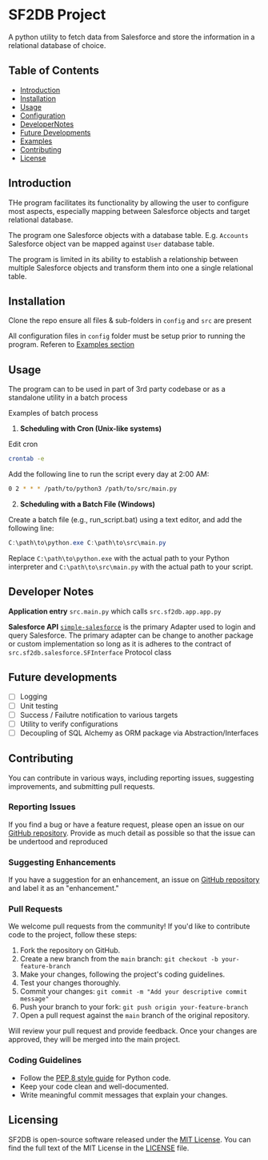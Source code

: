 # SF2DB Project

A python utility to fetch data from Salesforce and store the information in a relational database of choice.

## Table of Contents

- [Introduction](#introduction)
- [Installation](#installation)
- [Usage](#usage)
- [Configuration](#configuration)
- [DeveloperNotes](#dev-notes)
- [Future Developments](#future-dev)
- [Examples](#examples)
- [Contributing](#contributing)
- [License](#license)

## Introduction

THe program facilitates its functionality by allowing the user to configure most aspects, especially mapping between Salesforce objects and target relational database. 

The program one Salesforce objects with a database table. E.g. `Accounts` Salesforce object van be mapped against `User` database table. 

The program is limited in its ability to establish a relationship between multiple Salesforce objects and transform them into one a single relational table.

## Installation

Clone the repo ensure  all files & sub-folders in `config` and `src` are present

All configuration files in `config` folder must be setup prior to running the program. Referen to [Examples section](#examples)

## Usage
The program can to be used in part of 3rd party codebase or as a standalone utility in a batch process

Examples of batch process
1. **Scheduling with Cron (Unix-like systems)**

Edit cron
```sh
crontab -e
```

Add the following line to run the script every day at 2:00 AM: 
```sh
0 2 * * * /path/to/python3 /path/to/src/main.py
```

2. **Scheduling with a Batch File (Windows)**

Create a batch file (e.g., run_script.bat) using a text editor, and add the following line:

```powershell 
C:\path\to\python.exe C:\path\to\src\main.py
```

Replace `C:\path\to\python.exe` with the actual path to your Python interpreter and `C:\path\to\src\main.py` with the actual path to your script.

## Developer Notes
__Application entry__
`src.main.py` which calls `src.sf2db.app.app.py`

__Salesforce API__
[`simple-salesforce`](https://pypi.org/project/simple-salesforce/) is the primary Adapter used to login and query Salesforce.
The primary adapter can be change to another package or custom implementation so long as it is adheres to the contract of `src.sf2db.salesforce.SFInterface` Protocol class

## Future developments
- [ ] Logging 
- [ ] Unit testing
- [ ] Success / Failutre notification to various targets
- [ ] Utility to verify configurations
- [ ] Decoupling of SQL Alchemy as ORM package via Abstraction/Interfaces

## Contributing

 You can contribute in various ways, including reporting issues, suggesting improvements, and submitting pull requests.

### Reporting Issues

If you find a bug or have a feature request, please open an issue on our [GitHub repository](https://github.com/neotechmonk/cmcs/issues). Provide as much detail as possible so that the issue can be undertood and reproduced

### Suggesting Enhancements

If you have a suggestion for an enhancement, an issue on  [GitHub repository](https://github.com/neotechmonk/cmcs/issues) and label it as an "enhancement."

### Pull Requests

We welcome pull requests from the community! If you'd like to contribute code to the project, follow these steps:

1. Fork the repository on GitHub.
2. Create a new branch from the `main` branch: `git checkout -b your-feature-branch`
3. Make your changes, following the project's coding guidelines.
4. Test your changes thoroughly.
5. Commit your changes: `git commit -m "Add your descriptive commit message"`
6. Push your branch to your fork: `git push origin your-feature-branch`
7. Open a pull request against the `main` branch of the original repository.

Will review your pull request and provide feedback. Once your changes are approved, they will be merged into the main project.

### Coding Guidelines

- Follow the [PEP 8 style guide](https://www.python.org/dev/peps/pep-0008/) for Python code.
- Keep your code clean and well-documented.
- Write meaningful commit messages that explain your changes.

## Licensing

SF2DB is open-source software released under the [MIT License](https://choosealicense.com/licenses/mit/).
You can find the full text of the MIT License in the [LICENSE](LICENSE.txt) file.

